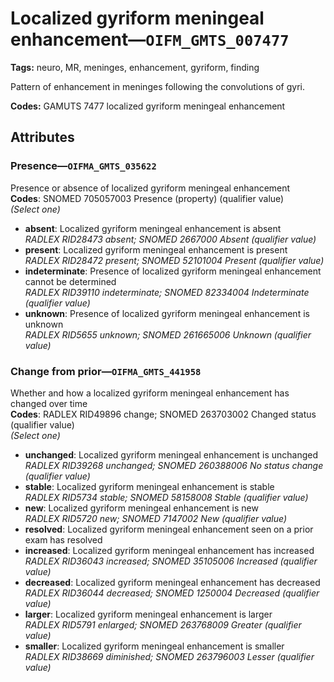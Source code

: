 # Localized gyriform meningeal enhancement—`OIFM_GMTS_007477`

**Tags:** neuro, MR, meninges, enhancement, gyriform, finding

Pattern of enhancement in meninges following the convolutions of gyri.

**Codes:** GAMUTS 7477 localized gyriform meningeal enhancement

## Attributes

### Presence—`OIFMA_GMTS_035622`

Presence or absence of localized gyriform meningeal enhancement  
**Codes**: SNOMED 705057003 Presence (property) (qualifier value)  
*(Select one)*

- **absent**: Localized gyriform meningeal enhancement is absent  
_RADLEX RID28473 absent; SNOMED 2667000 Absent (qualifier value)_
- **present**: Localized gyriform meningeal enhancement is present  
_RADLEX RID28472 present; SNOMED 52101004 Present (qualifier value)_
- **indeterminate**: Presence of localized gyriform meningeal enhancement cannot be determined  
_RADLEX RID39110 indeterminate; SNOMED 82334004 Indeterminate (qualifier value)_
- **unknown**: Presence of localized gyriform meningeal enhancement is unknown  
_RADLEX RID5655 unknown; SNOMED 261665006 Unknown (qualifier value)_

### Change from prior—`OIFMA_GMTS_441958`

Whether and how a localized gyriform meningeal enhancement has changed over time  
**Codes**: RADLEX RID49896 change; SNOMED 263703002 Changed status (qualifier value)  
*(Select one)*

- **unchanged**: Localized gyriform meningeal enhancement is unchanged  
_RADLEX RID39268 unchanged; SNOMED 260388006 No status change (qualifier value)_
- **stable**: Localized gyriform meningeal enhancement is stable  
_RADLEX RID5734 stable; SNOMED 58158008 Stable (qualifier value)_
- **new**: Localized gyriform meningeal enhancement is new  
_RADLEX RID5720 new; SNOMED 7147002 New (qualifier value)_
- **resolved**: Localized gyriform meningeal enhancement seen on a prior exam has resolved  
- **increased**: Localized gyriform meningeal enhancement has increased  
_RADLEX RID36043 increased; SNOMED 35105006 Increased (qualifier value)_
- **decreased**: Localized gyriform meningeal enhancement has decreased  
_RADLEX RID36044 decreased; SNOMED 1250004 Decreased (qualifier value)_
- **larger**: Localized gyriform meningeal enhancement is larger  
_RADLEX RID5791 enlarged; SNOMED 263768009 Greater (qualifier value)_
- **smaller**: Localized gyriform meningeal enhancement is smaller  
_RADLEX RID38669 diminished; SNOMED 263796003 Lesser (qualifier value)_